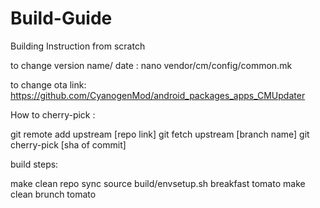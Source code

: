 # Build-Guide
Building Instruction from scratch

to change version name/ date :
nano vendor/cm/config/common.mk

to change ota link:
https://github.com/CyanogenMod/android_packages_apps_CMUpdater

How to cherry-pick :

git remote add upstream [repo link]
git fetch upstream [branch name]
git cherry-pick [sha of commit]

build steps:

make clean
repo sync
source build/envsetup.sh
breakfast tomato
make clean
brunch tomato
